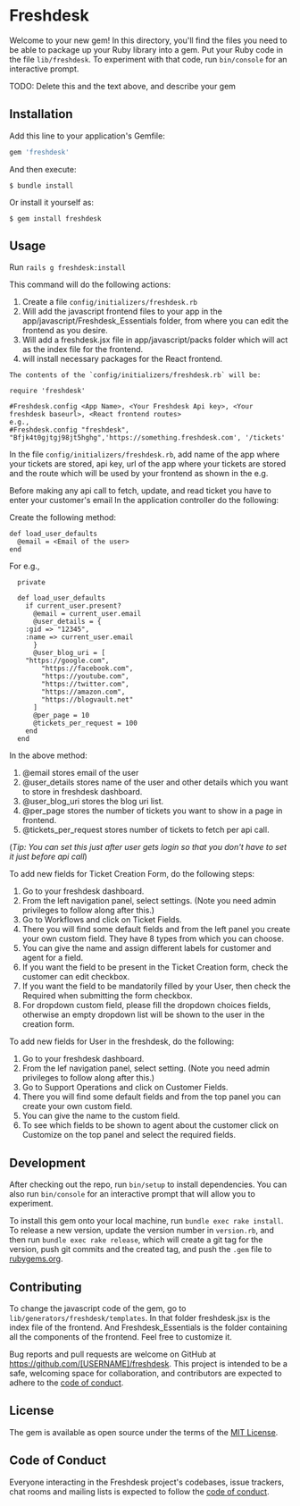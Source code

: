 # Freshdesk

Welcome to your new gem! In this directory, you'll find the files you need to be able to package up your Ruby library into a gem. Put your Ruby code in the file `lib/freshdesk`. To experiment with that code, run `bin/console` for an interactive prompt.

TODO: Delete this and the text above, and describe your gem

## Installation

Add this line to your application's Gemfile:

```ruby
gem 'freshdesk'
```

And then execute:

    $ bundle install

Or install it yourself as:

    $ gem install freshdesk

## Usage
Run
`rails g freshdesk:install`

This command will do the following actions:
  1. Create a file `config/initializers/freshdesk.rb`
  2. Will add the javascript frontend files to your app in the app/javascript/Freshdesk_Essentials folder, from where you can edit the frontend as you desire.
  3. Will add a freshdesk.jsx file in app/javascript/packs folder which will act as the index file for the frontend.
  4. will install necessary packages for the React frontend.
```
The contents of the `config/initializers/freshdesk.rb` will be:

require 'freshdesk'

#Freshdesk.config <App Name>, <Your Freshdesk Api key>, <Your freshdesk baseurl>, <React frontend routes>
e.g., 
#Freshdesk.config "freshdesk", "Bfjk4t0gjtgj98jt5hghg",'https://something.freshdesk.com', '/tickets'
```

In the file `config/initializers/freshdesk.rb`, add name of the app where your tickets are stored, api key, url of the app where your tickets are stored and the route which will be used by your frontend as shown in the e.g.

Before making any api call to fetch, update, and  read ticket you have to enter your customer's email
In the application controller do the following:

Create the following method:

```
def load_user_defaults
  @email = <Email of the user>
end

```

For e.g., 
```
  private

  def load_user_defaults
    if current_user.present?
      @email = current_user.email
      @user_details = { 
	:gid => "12345", 
	:name => current_user.email
      }
      @user_blog_uri = [
	"https://google.com",
        "https://facebook.com",
        "https://youtube.com",
        "https://twitter.com",
        "https://amazon.com",
        "https://blogvault.net"
      ]
      @per_page = 10
      @tickets_per_request = 100
    end
  end
```

In the above method: 
  1. @email stores email of the user
  2. @user_details stores name of the user and other details which you want to store in freshdesk dashboard.
  3. @user_blog_uri stores the blog uri list.
  4. @per_page stores the number of tickets you want to show in a page in frontend.
  5. @tickets_per_request stores number of tickets to fetch per api call.

(<i>Tip: You can set this just after user gets login so that you don't have to set it just before api call</i>)

To add new fields for Ticket Creation Form, do the following steps:
  1. Go to your freshdesk dashboard.
  2. From the left navigation panel, select settings. (Note you need admin privileges to follow along after this.)
  3. Go to Workflows and click on Ticket Fields.
  4. There you will find some default fields and from the left panel you create your own custom field. They have 8 types from which you can choose.
  5. You can give the name and assign different labels for customer and agent for a field.
  6. If you want the field to be present in the Ticket Creation form, check the customer can edit checkbox.
  7. If you want the field to be mandatorily filled by your User, then check the Required when submitting the form checkbox.
  8. For dropdown custom field, please fill the dropdown choices fields, otherwise an empty dropdown list will be shown to the user in the creation form.

To add new fields for User in the freshdesk, do the following:
  1. Go to your freshdesk dashboard.
  2. From the lef navigation panel, select setting. (Note you need admin privileges to follow along after this.)
  3. Go to Support Operations and click on Customer Fields.
  4. There you will find some default fields and from the top panel you can create your own custom field.
  5. You can give the name to the custom field.
  6. To see which fields to be shown to agent about the customer click on Customize on the top panel and select the required fields.

## Development

After checking out the repo, run `bin/setup` to install dependencies. You can also run `bin/console` for an interactive prompt that will allow you to experiment.

To install this gem onto your local machine, run `bundle exec rake install`. To release a new version, update the version number in `version.rb`, and then run `bundle exec rake release`, which will create a git tag for the version, push git commits and the created tag, and push the `.gem` file to [rubygems.org](https://rubygems.org).

## Contributing

To change the javascript code of the gem, go to	`lib/generators/freshdesk/templates`.
In that folder freshdesk.jsx is the index file of the frontend.
And Freshdesk_Essentials is the folder containing all the components of the frontend.
Feel free to customize it.

Bug reports and pull requests are welcome on GitHub at https://github.com/[USERNAME]/freshdesk. This project is intended to be a safe, welcoming space for collaboration, and contributors are expected to adhere to the [code of conduct](https://github.com/[USERNAME]/freshdesk/blob/master/CODE_OF_CONDUCT.md).

## License

The gem is available as open source under the terms of the [MIT License](https://opensource.org/licenses/MIT).

## Code of Conduct

Everyone interacting in the Freshdesk project's codebases, issue trackers, chat rooms and mailing lists is expected to follow the [code of conduct](https://github.com/[USERNAME]/freshdesk/blob/master/CODE_OF_CONDUCT.md).
